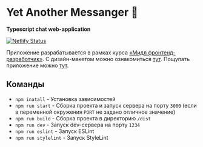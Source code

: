 # Yet Another Messanger 💬
**Typescript chat web-application**

[![Netlify Status](https://api.netlify.com/api/v1/badges/4c02c591-ad1e-438f-84d4-2042213020b9/deploy-status)](https://app.netlify.com/sites/yet-another-chat-application/deploys)


Приложение разрабатывается в рамках курса [«Мидл фронтенд-разработчик»](https://practicum.yandex.ru/middle-frontend/ "Курс «Мидл фронтенд-разработчик»").
С дизайн-макетом можно ознакомиться [тут](https://www.figma.com/file/IhQa6vJwmuLtUY53Nt4m5l/Chat-(Ya.Prct)?node-id=0-1&t=qGMi4BNXC334ELW1-0 "прототип в Figma").
Пощупать приложение можно [тут](https://yet-another-chat-application.netlify.app/ "Netlify").


## Команды

- `npm inatall` - Установка зависимостей
- `npm run start` - Сборка проекта и запуск сервера на порту `3000` (если в переменной окружения `PORT` не задано отличное значение)
- `npm run build` - Сборка проекта в директорию `/dist`
- `npm run dev` - Запуск dev-сервера на порту `1234`
- `npm run eslint` - Запуск ESLint
- `npm run stylelint` - Запуск StyleLint
